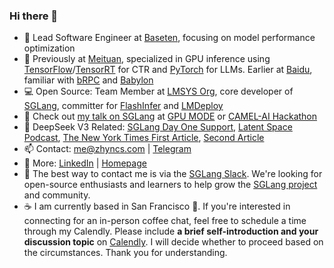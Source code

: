 ### Hi there 👋

- 🔭 Lead Software Engineer at [Baseten](https://www.baseten.co/), focusing on model performance optimization
- 💼 Previously at [Meituan](https://www.meituan.com/en-US/about-us), specialized in GPU inference using [TensorFlow](https://github.com/NVIDIA/tensorflow)/[TensorRT](https://github.com/NVIDIA/TensorRT) for CTR and [PyTorch](https://github.com/pytorch/pytorch) for LLMs. Earlier at [Baidu](https://en.wikipedia.org/wiki/Baidu), familiar with [bRPC](https://github.com/apache/brpc) and [Babylon](https://github.com/baidu/babylon)
- 💻 Open Source: Team Member at [LMSYS Org](https://lmsys.org/about/), core developer of [SGLang](https://github.com/sgl-project/sglang), committer for [FlashInfer](https://github.com/flashinfer-ai/flashinfer) and [LMDeploy](https://github.com/internlm/lmdeploy)
- 👀 Check out [my talk on SGLang](https://www.youtube.com/watch?v=XQylGyG7yp8) at [GPU MODE](https://github.com/gpu-mode/lectures/tree/main/lecture_035) or [CAMEL-AI Hackathon](https://gamma.app/docs/SGLang-v04-Optimization-6x6pml7351oy58r?mode=doc)
- 🚀 DeepSeek V3 Related: [SGLang Day One Support](https://github.com/sgl-project/sglang/releases/tag/v0.4.1), [Latent Space Podcast](https://www.latent.space/p/baseten), [The New York Times First Article](https://www.nytimes.com/2025/01/23/technology/deepseek-china-ai-chips.html), [Second Article](https://www.nytimes.com/2025/01/28/business/deepseek-owner-china-ai.html)
- 📫 Contact: me@zhyncs.com | [Telegram](https://t.me/zhyncs/)
- 📄 More: [LinkedIn](https://www.linkedin.com/in/zhyncs/) | [Homepage](https://zhyncs.com)
- :raised_hands: The best way to contact me is via the [SGLang Slack](https://slack.sglang.ai/). We're looking for open-source enthusiasts and learners to help grow the [SGLang project](https://github.com/sgl-project/sglang) and community.
- :coffee: I am currently based in San Francisco 🌁. If you're interested in connecting for an in-person coffee chat, feel free to schedule a time through my Calendly. Please include **a brief self-introduction and your discussion topic** on [Calendly](https://calendly.com/me-zhyncs/coffee-chat). I will decide whether to proceed based on the circumstances. Thank you for understanding.

